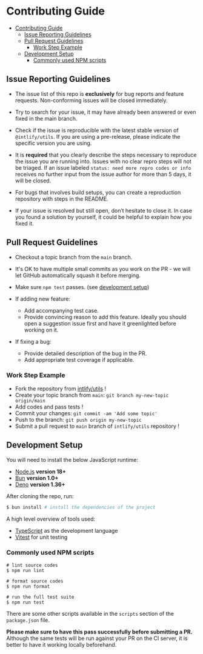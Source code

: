 # Contributing Guide

- [Contributing Guide](#contributing-guide)
  - [Issue Reporting Guidelines](#issue-reporting-guidelines)
  - [Pull Request Guidelines](#pull-request-guidelines)
    - [Work Step Example](#work-step-example)
  - [Development Setup](#development-setup)
    - [Commonly used NPM scripts](#commonly-used-npm-scripts)

## Issue Reporting Guidelines

- The issue list of this repo is **exclusively** for bug reports and feature
  requests. Non-conforming issues will be closed immediately.

- Try to search for your issue, it may have already been answered or even fixed
  in the main branch.

- Check if the issue is reproducible with the latest stable version of
  `@intlify/utils`. If you are using a pre-release, please indicate the specific
  version you are using.

- It is **required** that you clearly describe the steps necessary to reproduce
  the issue you are running into. Issues with no clear repro steps will not be
  triaged. If an issue labeled `status: need more repro codes or info` receives
  no further input from the issue author for more than 5 days, it will be
  closed.

- For bugs that involves build setups, you can create a reproduction repository
  with steps in the README.

- If your issue is resolved but still open, don’t hesitate to close it. In case
  you found a solution by yourself, it could be helpful to explain how you fixed
  it.

## Pull Request Guidelines

- Checkout a topic branch from the `main` branch.

- It's OK to have multiple small commits as you work on the PR - we will let
  GitHub automatically squash it before merging.

- Make sure `npm test` passes. (see [development setup](#development-setup))

- If adding new feature:

  - Add accompanying test case.
  - Provide convincing reason to add this feature. Ideally you should open a
    suggestion issue first and have it greenlighted before working on it.

- If fixing a bug:
  - Provide detailed description of the bug in the PR.
  - Add appropriate test coverage if applicable.

### Work Step Example

- Fork the repository from [intlify/utils](https://github.com/intlify/utils) !
- Create your topic branch from `main`: `git branch my-new-topic origin/main`
- Add codes and pass tests !
- Commit your changes: `git commit -am 'Add some topic'`
- Push to the branch: `git push origin my-new-topic`
- Submit a pull request to `main` branch of `intlify/utils` repository !

## Development Setup

You will need to install the below JavaScript runtime:

- [Node.js](http://nodejs.org) **version 18+**
- [Bun](https://bun.sh/) **version 1.0+**
- [Deno](https://deno.com/) **version 1.36+**

After cloning the repo, run:

```bash
$ bun install # install the dependencies of the project
```

A high level overview of tools used:

- [TypeScript](https://www.typescriptlang.org/) as the development language
- [Vitest](https://vitest.dev/) for unit testing

### Commonly used NPM scripts

    # lint source codes
    $ npm run lint

    # format source codes
    $ npm run format

    # run the full test suite
    $ npm run test

There are some other scripts available in the `scripts` section of the
`package.json` file.

**Please make sure to have this pass successfully before submitting a PR.**
Although the same tests will be run against your PR on the CI server, it is
better to have it working locally beforehand.
